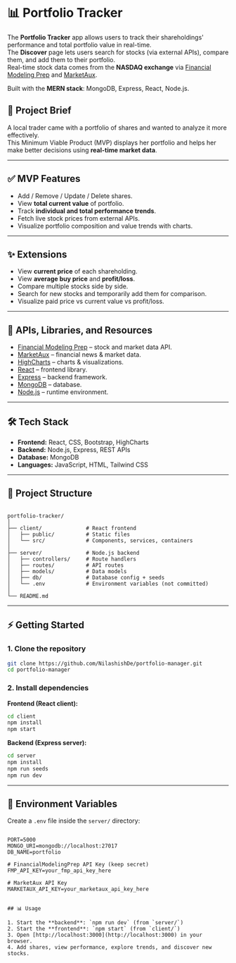 
# 📊 Portfolio Tracker

The **Portfolio Tracker** app allows users to track their shareholdings' performance and total portfolio value in real-time.  
The **Discover** page lets users search for stocks (via external APIs), compare them, and add them to their portfolio.  
Real-time stock data comes from the **NASDAQ exchange** via [Financial Modeling Prep](https://financialmodelingprep.com/) and [MarketAux](https://www.marketaux.com/).

Built with the **MERN stack**: MongoDB, Express, React, Node.js.


## 📌 Project Brief
A local trader came with a portfolio of shares and wanted to analyze it more effectively.  
This Minimum Viable Product (MVP) displays her portfolio and helps her make better decisions using **real-time market data**.

---

## ✅ MVP Features
- Add / Remove / Update / Delete shares.
- View **total current value** of portfolio.
- Track **individual and total performance trends**.
- Fetch live stock prices from external APIs.
- Visualize portfolio composition and value trends with charts.

---

## ✨ Extensions
- View **current price** of each shareholding.
- View **average buy price** and **profit/loss**.
- Compare multiple stocks side by side.
- Search for new stocks and temporarily add them for comparison.
- Visualize paid price vs current value vs profit/loss.

---

## 🔌 APIs, Libraries, and Resources
- [Financial Modeling Prep](https://financialmodelingprep.com/) – stock and market data API.  
- [MarketAux](https://www.marketaux.com/) – financial news & market data.  
- [HighCharts](https://www.highcharts.com/) – charts & visualizations.  
- [React](https://reactjs.org/) – frontend library.  
- [Express](https://expressjs.com/) – backend framework.  
- [MongoDB](https://www.mongodb.com/) – database.  
- [Node.js](https://nodejs.org/) – runtime environment.  

---

## 🛠️ Tech Stack
- **Frontend:** React, CSS, Bootstrap, HighCharts  
- **Backend:** Node.js, Express, REST APIs  
- **Database:** MongoDB  
- **Languages:** JavaScript, HTML, Tailwind CSS  

---

## 📂 Project Structure
```

portfolio-tracker/
│
├── client/              # React frontend
│   ├── public/          # Static files
│   └── src/             # Components, services, containers
│
├── server/              # Node.js backend
│   ├── controllers/     # Route handlers
│   ├── routes/          # API routes
│   ├── models/          # Data models
│   ├── db/              # Database config + seeds
│   └── .env             # Environment variables (not committed)
│
└── README.md

````

---

## ⚡ Getting Started

### 1. Clone the repository
```bash
git clone https://github.com/NilashishDe/portfolio-manager.git
cd portfolio-manager
````

### 2. Install dependencies

**Frontend (React client):**

```bash
cd client
npm install
npm start
```

**Backend (Express server):**

```bash
cd server
npm install
npm run seeds 
npm run dev
```

---

## 🔑 Environment Variables

Create a `.env` file inside the `server/` directory:

```env

PORT=5000
MONGO_URI=mongodb://localhost:27017
DB_NAME=portfolio

# FinancialModelingPrep API Key (keep secret)
FMP_API_KEY=your_fmp_api_key_here

# MarketAux API Key
MARKETAUX_API_KEY=your_marketaux_api_key_here


## 📊 Usage

1. Start the **backend**: `npm run dev` (from `server/`)
2. Start the **frontend**: `npm start` (from `client/`)
3. Open [http://localhost:3000](http://localhost:3000) in your browser.
4. Add shares, view performance, explore trends, and discover new stocks.


